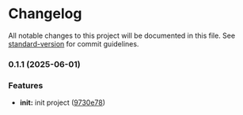 # Changelog

All notable changes to this project will be documented in this file. See [standard-version](https://github.com/conventional-changelog/standard-version) for commit guidelines.

### 0.1.1 (2025-06-01)


### Features

* **init:** init project ([9730e78](https://github.com/khunfloat/yt-github-actions/commit/9730e78a55ef2e8fc04c0af0f98923aa11942934))
